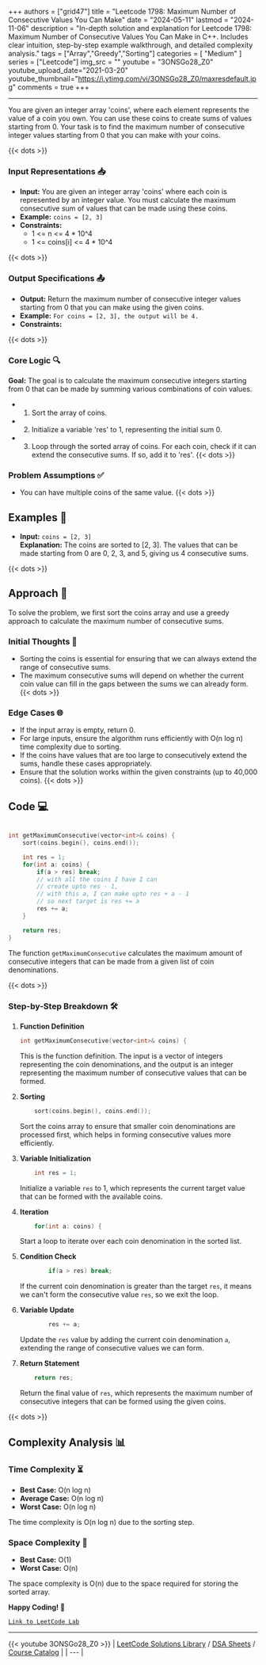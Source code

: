
+++
authors = ["grid47"]
title = "Leetcode 1798: Maximum Number of Consecutive Values You Can Make"
date = "2024-05-11"
lastmod = "2024-11-06"
description = "In-depth solution and explanation for Leetcode 1798: Maximum Number of Consecutive Values You Can Make in C++. Includes clear intuition, step-by-step example walkthrough, and detailed complexity analysis."
tags = ["Array","Greedy","Sorting"]
categories = [
    "Medium"
]
series = ["Leetcode"]
img_src = ""
youtube = "3ONSGo28_Z0"
youtube_upload_date="2021-03-20"
youtube_thumbnail="https://i.ytimg.com/vi/3ONSGo28_Z0/maxresdefault.jpg"
comments = true
+++



---
You are given an integer array 'coins', where each element represents the value of a coin you own. You can use these coins to create sums of values starting from 0. Your task is to find the maximum number of consecutive integer values starting from 0 that you can make with your coins.
<!--more-->
{{< dots >}}
### Input Representations 📥
- **Input:** You are given an integer array 'coins' where each coin is represented by an integer value. You must calculate the maximum consecutive sum of values that can be made using these coins.
- **Example:** `coins = [2, 3]`
- **Constraints:**
	- 1 <= n <= 4 * 10^4
	- 1 <= coins[i] <= 4 * 10^4

{{< dots >}}
### Output Specifications 📤
- **Output:** Return the maximum number of consecutive integer values starting from 0 that you can make using the given coins.
- **Example:** `For coins = [2, 3], the output will be 4.`
- **Constraints:**

{{< dots >}}
### Core Logic 🔍
**Goal:** The goal is to calculate the maximum consecutive integers starting from 0 that can be made by summing various combinations of coin values.

- 1. Sort the array of coins.
- 2. Initialize a variable 'res' to 1, representing the initial sum 0.
- 3. Loop through the sorted array of coins. For each coin, check if it can extend the consecutive sums. If so, add it to 'res'.
{{< dots >}}
### Problem Assumptions ✅
- You can have multiple coins of the same value.
{{< dots >}}
## Examples 🧩
- **Input:** `coins = [2, 3]`  \
  **Explanation:** The coins are sorted to [2, 3]. The values that can be made starting from 0 are 0, 2, 3, and 5, giving us 4 consecutive sums.

{{< dots >}}
## Approach 🚀
To solve the problem, we first sort the coins array and use a greedy approach to calculate the maximum number of consecutive sums.

### Initial Thoughts 💭
- Sorting the coins is essential for ensuring that we can always extend the range of consecutive sums.
- The maximum consecutive sums will depend on whether the current coin value can fill in the gaps between the sums we can already form.
{{< dots >}}
### Edge Cases 🌐
- If the input array is empty, return 0.
- For large inputs, ensure the algorithm runs efficiently with O(n log n) time complexity due to sorting.
- If the coins have values that are too large to consecutively extend the sums, handle these cases appropriately.
- Ensure that the solution works within the given constraints (up to 40,000 coins).
{{< dots >}}
## Code 💻
```cpp

int getMaximumConsecutive(vector<int>& coins) {
    sort(coins.begin(), coins.end());

    int res = 1;
    for(int a: coins) {
        if(a > res) break;
        // with all the coins I have I can 
        // create upto res - 1,
        // with this a, I can make upto res + a - 1
        // so next target is res += a
        res += a;
    }

    return res;
}

```

The function `getMaximumConsecutive` calculates the maximum amount of consecutive integers that can be made from a given list of coin denominations.

{{< dots >}}
### Step-by-Step Breakdown 🛠️
1. **Function Definition**
	```cpp
	int getMaximumConsecutive(vector<int>& coins) {
	```
	This is the function definition. The input is a vector of integers representing the coin denominations, and the output is an integer representing the maximum number of consecutive values that can be formed.

2. **Sorting**
	```cpp
	    sort(coins.begin(), coins.end());
	```
	Sort the coins array to ensure that smaller coin denominations are processed first, which helps in forming consecutive values more efficiently.

3. **Variable Initialization**
	```cpp
	    int res = 1;
	```
	Initialize a variable `res` to 1, which represents the current target value that can be formed with the available coins.

4. **Iteration**
	```cpp
	    for(int a: coins) {
	```
	Start a loop to iterate over each coin denomination in the sorted list.

5. **Condition Check**
	```cpp
	        if(a > res) break;
	```
	If the current coin denomination is greater than the target `res`, it means we can't form the consecutive value `res`, so we exit the loop.

6. **Variable Update**
	```cpp
	        res += a;
	```
	Update the `res` value by adding the current coin denomination `a`, extending the range of consecutive values we can form.

7. **Return Statement**
	```cpp
	    return res;
	```
	Return the final value of `res`, which represents the maximum number of consecutive integers that can be formed using the given coins.

{{< dots >}}
## Complexity Analysis 📊
### Time Complexity ⏳
- **Best Case:** O(n log n)
- **Average Case:** O(n log n)
- **Worst Case:** O(n log n)

The time complexity is O(n log n) due to the sorting step.

### Space Complexity 💾
- **Best Case:** O(1)
- **Worst Case:** O(n)

The space complexity is O(n) due to the space required for storing the sorted array.

**Happy Coding! 🎉**


[`Link to LeetCode Lab`](https://leetcode.com/problems/maximum-number-of-consecutive-values-you-can-make/description/)

---
{{< youtube 3ONSGo28_Z0 >}}
| [LeetCode Solutions Library](https://grid47.xyz/leetcode/) / [DSA Sheets](https://grid47.xyz/sheets/) / [Course Catalog](https://grid47.xyz/courses/) |
| --- |
